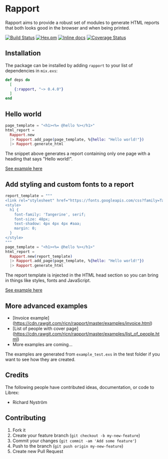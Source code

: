 # Rapport

Rapport aims to provide a robust set of modules to generate HTML reports that both looks good in the browser and when being printed.

[![Build Status](https://travis-ci.org/ricn/rapport.png?branch=master)](https://travis-ci.org/ricn/rapport)
[![Hex.pm](https://img.shields.io/hexpm/v/rapport.svg)](https://hex.pm/packages/rapport)
[![Inline docs](http://inch-ci.org/github/ricn/rapport.svg?branch=master)](http://inch-ci.org/github/ricn/rapport)
[![Coverage Status](https://coveralls.io/repos/github/ricn/rapport/badge.svg?branch=master)](https://coveralls.io/github/ricn/rapport?branch=master)

## Installation

The package can be installed
by adding `rapport` to your list of dependencies in `mix.exs`:

```elixir
def deps do
  [
    {:rapport, "~> 0.4.0"}
  ]
end
```

## Hello world

```elixir
page_template = "<h1><%= @hello %></h1>"
html_report =
  Rapport.new
  |> Rapport.add_page(page_template, %{hello: "Hello world!"})
  |> Rapport.generate_html
```

The snippet above generates a report containing only one page with a heading that says "Hello world!".

[See example here](https://cdn.rawgit.com/ricn/rapport/master/examples/hello.html)

## Add styling and custom fonts to a report

```elixir
report_template = """
<link rel="stylesheet" href="https://fonts.googleapis.com/css?family=Tangerine">
<style>
  h1 {
    font-family: 'Tangerine', serif;
    font-size: 48px;
    text-shadow: 4px 4px 4px #aaa;
    margin: 0;
  }
</style>
"""
page_template = "<h1><%= @hello %></h1>"
html_report =
  Rapport.new(report_template)
  |> Rapport.add_page(page_template, %{hello: "Hello world!"})
  |> Rapport.generate_html
```

The report template is injected in the HTML head section so you can bring in things like styles, fonts and JavaScript.

[See example here](https://cdn.rawgit.com/ricn/rapport/master/examples/custom_fonts_and_styles.html)

## More advanced examples
  * [Invoice example] (https://cdn.rawgit.com/ricn/rapport/master/examples/invoice.html)
  * [List of people with cover page] (https://cdn.rawgit.com/ricn/rapport/master/examples/list_of_people.html)
  * More examples are coming...

The examples are generated from `example_test.exs` in the test folder if you want to see how they are created.

## Credits

The following people have contributed ideas, documentation, or code to Librex:

* Richard Nyström

## Contributing

1. Fork it
2. Create your feature branch (`git checkout -b my-new-feature`)
3. Commit your changes (`git commit -am 'Add some feature'`)
4. Push to the branch (`git push origin my-new-feature`)
5. Create new Pull Request
